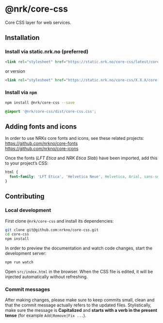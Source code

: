# @nrk/core-css
Core CSS layer for web services.

## Installation

### Install via static.nrk.no (preferred)
```html
<link rel="stylesheet" href="https://static.nrk.no/core-css/latest/core-css.min.css">
```
or version
```html
<link rel="stylesheet" href="https://static.nrk.no/core-css/X.X.X/core-css.min.css">
```

### Install via `npm`
```bash
npm install @nrk/core-css --save
```

```css
@import '@nrk/core-css/dist/core-css.css';
```

## Adding fonts and icons

In order to use NRKs core fonts and icons, see these related projects:  
https://github.com/nrkno/core-fonts  
https://github.com/nrkno/core-icons  

Once the fonts (*LFT Etica* and *NRK Etica Slab*) have been imported, add this to your project’s CSS:
```css
html {
  font-family: 'LFT Etica', 'Helvetica Neue', Helvetica, Arial, sans-serif;
}
```

## Contributing

### Local development
First clone `@nrk/core-css` and install its dependencies:

```bash
git clone git@github.com:nrkno/core-css.git
cd core-css
npm install
```

In order to preview the documentation and watch code changes, start the development server:

```bash
npm run watch
```

Open `src/index.html` in the browser. When the CSS file is edited, it will be injected automatically without refreshing.

### Commit messages
After making changes, please make sure to keep commits small, clean and that the commit message actually refers to the updated files. Stylistically, make sure the message is **Capitalized** and **starts with a verb in the present tense** (for example `Add|Remove|Fix ...`).
